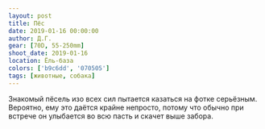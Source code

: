 ```yaml
---
layout: post
title: Пёс
date: 2019-01-16 00:00:00
author: Д.Г.
gear: [70D, 55-250mm]
shoot_date: 2019-01-16
location: Ёль-база
colors: ['b9c6dd', '070505']
tags: [животные, собака]
---
```

Знакомый пёсель изо всех сил пытается казаться на фотке серьёзным. Вероятно, ему это даётся крайне непросто, потому что обычно при встрече он улыбается во всю пасть и скачет выше забора.
